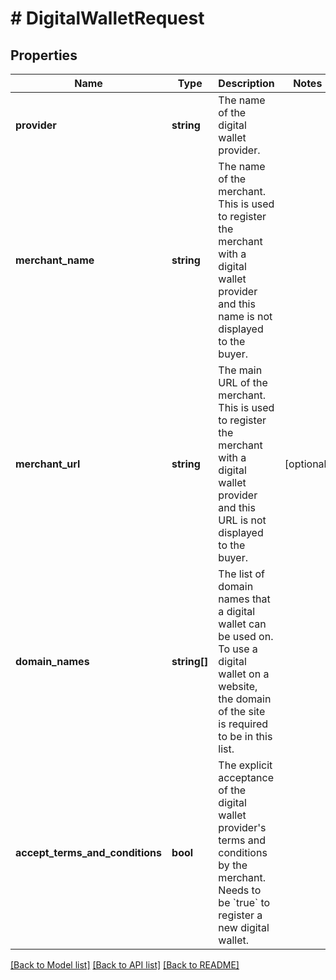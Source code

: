 # # DigitalWalletRequest

## Properties

Name | Type | Description | Notes
------------ | ------------- | ------------- | -------------
**provider** | **string** | The name of the digital wallet provider. |
**merchant_name** | **string** | The name of the merchant. This is used to register the merchant with a digital wallet provider and this name is not displayed to the buyer. |
**merchant_url** | **string** | The main URL of the merchant. This is used to register the merchant with a digital wallet provider and this URL is not displayed to the buyer. | [optional]
**domain_names** | **string[]** | The list of domain names that a digital wallet can be used on. To use a digital wallet on a website, the domain of the site is required to be in this list. |
**accept_terms_and_conditions** | **bool** | The explicit acceptance of the digital wallet provider&#39;s terms and conditions by the merchant. Needs to be &#x60;true&#x60; to register a new digital wallet. |

[[Back to Model list]](../../README.md#models) [[Back to API list]](../../README.md#endpoints) [[Back to README]](../../README.md)
